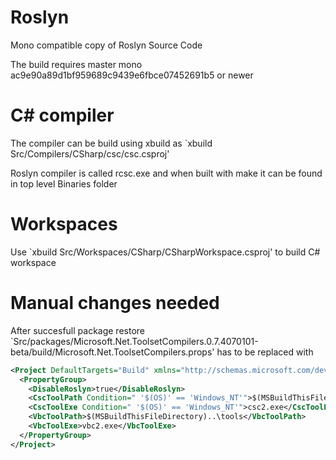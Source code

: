 Roslyn
======
 
Mono compatible copy of Roslyn Source Code

The build requires master mono ac9e90a89d1bf959689c9439e6fbce07452691b5 or newer
 
C# compiler
============

The compiler can be build using xbuild as `xbuild Src/Compilers/CSharp/csc/csc.csproj'
 
Roslyn compiler is called rcsc.exe and when built with make it can be found in top level Binaries folder

Workspaces
===========

Use `xbuild Src/Workspaces/CSharp/CSharpWorkspace.csproj' to build C# workspace


Manual changes needed
======================

After succesfull package restore `Src/packages/Microsoft.Net.ToolsetCompilers.0.7.4070101-beta/build/Microsoft.Net.ToolsetCompilers.props' has to be replaced with
```xml
<Project DefaultTargets="Build" xmlns="http://schemas.microsoft.com/developer/msbuild/2003">
  <PropertyGroup>
    <DisableRoslyn>true</DisableRoslyn>
    <CscToolPath Condition=" '$(OS)' == 'Windows_NT'">$(MSBuildThisFileDirectory)..\tools</CscToolPath>
    <CscToolExe Condition=" '$(OS)' == 'Windows_NT'">csc2.exe</CscToolExe>
    <VbcToolPath>$(MSBuildThisFileDirectory)..\tools</VbcToolPath>
    <VbcToolExe>vbc2.exe</VbcToolExe>
  </PropertyGroup>
</Project>


